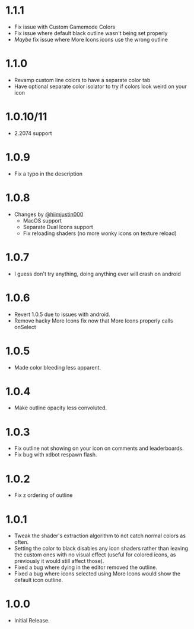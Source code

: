 # 1.1.1
- Fix issue with Custom Gamemode Colors
- Fix issue where default black outline wasn't being set properly
- *Maybe* fix issue where More Icons icons use the wrong outline

# 1.1.0
- Revamp custom line colors to have a separate color tab
- Have optional separate color isolator to try if colors look weird on your icon

# 1.0.10/11
- 2.2074 support

# 1.0.9
- Fix a typo in the description

# 1.0.8
- Changes by [@hiimjustin000](https://github.com/hiimjustin000)
    - MacOS support
    - Separate Dual Icons support
    - Fix reloading shaders (no more wonky icons on texture reload)

# 1.0.7
- I guess don't try anything, doing anything ever will crash on android

# 1.0.6
- Revert 1.0.5 due to issues with android.
- Remove hacky More Icons fix now that More Icons properly calls onSelect

# 1.0.5
- Made color bleeding less apparent.

# 1.0.4
- Make outline opacity less convoluted.

# 1.0.3
- Fix outline not showing on your icon on comments and leaderboards.
- Fix bug with xdbot respawn flash.

# 1.0.2
- Fix z ordering of outline

# 1.0.1
- Tweak the shader's extraction algorithm to not catch normal colors as often.
- Setting the color to black disables any icon shaders rather than leaving the custom ones with no visual effect (useful for colored icons, as previously it would still affect those).
- Fixed a bug where dying in the editor removed the outline.
- Fixed a bug where icons selected using More Icons would show the default icon outline.

# 1.0.0
- Initial Release.

